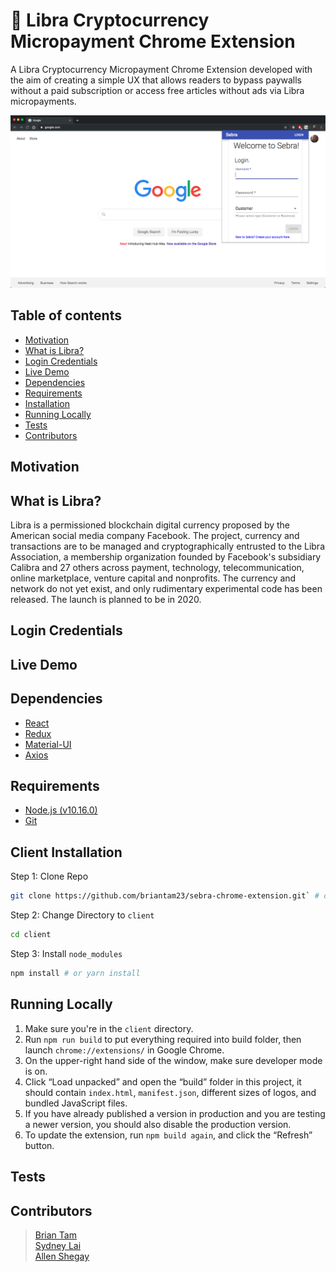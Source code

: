# 🦓 Libra Cryptocurrency Micropayment Chrome Extension

A Libra Cryptocurrency Micropayment Chrome Extension developed with the aim of creating a simple UX that allows readers to bypass paywalls without a paid subscription or access free articles without ads via Libra micropayments. 

![Auth page screenshot](./client/public/img/screenshots/auth_page.png)

## Table of contents
* [Motivation](#motivation)
* [What is Libra?](#what-is-twilio?)
* [Login Credentials](#login-credentials)
* [Live Demo](#live-demo)
* [Dependencies](#dependencies)
* [Requirements](#requirements)
* [Installation](#installation)
* [Running Locally](#running-locally)
* [Tests](#tests)
* [Contributors](#contributors)

## Motivation

## What is Libra?
Libra is a permissioned blockchain digital currency proposed by the American social media company Facebook. The project, currency and transactions are to be managed and cryptographically entrusted to the Libra Association, a membership organization founded by Facebook's subsidiary Calibra and 27 others across payment, technology, telecommunication, online marketplace, venture capital and nonprofits. The currency and network do not yet exist, and only rudimentary experimental code has been released. The launch is planned to be in 2020.

## Login Credentials

## Live Demo

## Dependencies
* [React](https://reactjs.org)
* [Redux](https://redux.js.org)
* [Material-UI](https://material-ui.com/)
* [Axios](https://github.com/axios/axios)

## Requirements
* [Node.js (v10.16.0)](https://nodejs.org/en/)
* [Git](https://git-scm.com/downloads)

## Client Installation
Step 1: Clone Repo
```sh
git clone https://github.com/briantam23/sebra-chrome-extension.git` # or clone your own fork
```

Step 2: Change Directory to `client`
```sh
cd client
```

Step 3: Install `node_modules`
```sh
npm install # or yarn install
```

## Running Locally
1. Make sure you're in the `client` directory.
2. Run `npm run build` to put everything required into build folder, then launch `chrome://extensions/` in Google Chrome.
3. On the upper-right hand side of the window, make sure developer mode is on.
4. Click “Load unpacked” and open the “build” folder in this project, it should contain `index.html`, `manifest.json`, different sizes of logos, and bundled JavaScript files.
5. If you have already published a version in production and you are testing a newer version, you should also disable the production version.
6. To update the extension, run `npm build again`, and click the “Refresh” button.

## Tests

## Contributors

> [Brian Tam](https://github.com/briantam23) <br/>
> [Sydney Lai](https://github.com/sydneylai) <br/>
> [Allen Shegay](https://github.com/jnsead)